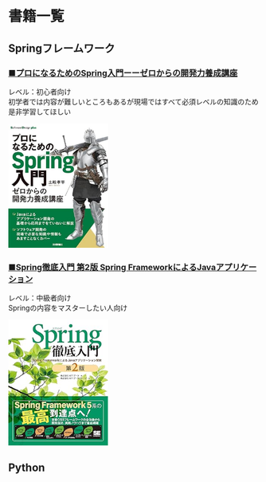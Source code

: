 # 書籍一覧

## Springフレームワーク

### [■プロになるためのSpring入門ーーゼロからの開発力養成講座](https://www.amazon.co.jp/dp/4297136139)


レベル：初心者向け  
初学者では内容が難しいところもあるが現場ではすべて必須レベルの知識のため是非学習してほしい

<img src="./images/spring/プロになるためのSpring入門ーーゼロからの開発力養成講座.png" width="200">


### [■Spring徹底入門 第2版 Spring FrameworkによるJavaアプリケーション](https://www.amazon.co.jp/dp/479818134X)


レベル：中級者向け  
Springの内容をマスターしたい人向け

<img src="./images/spring/Spring徹底入門 第2版 Spring FrameworkによるJavaアプリケーション.png" width="200">

## Python